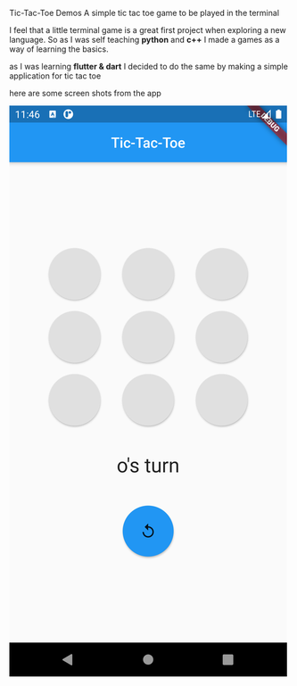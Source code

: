 Tic-Tac-Toe Demos
A simple tic tac toe game to be played in the terminal 

I feel that a little terminal game is a great first project when exploring a new language. So as I was self teaching **python** and **c++** I made a games as a way of learning the basics.

as I was learning **flutter & dart** I decided to do the same by making a simple application for tic tac toe

here are some screen shots from the app

![pic1](./Screenshot_1609166774.png)
